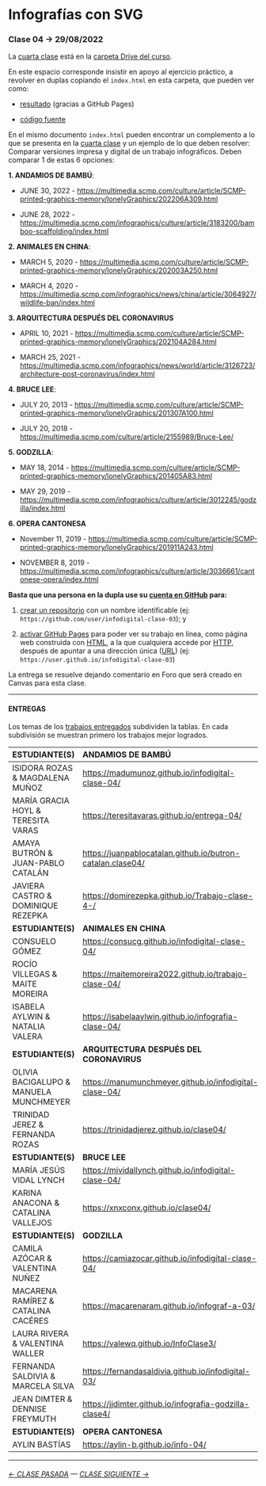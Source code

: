 # Infografías con SVG

### Clase 04 → 29/08/2022

La [cuarta clase](https://docs.google.com/presentation/d/1GqH40Ybrz77qN6W_ztgC2d2Q5Z6buhCjDYTU7fX9Lc4/edit?usp=sharing) está en la [carpeta Drive del curso](https://drive.google.com/drive/folders/1TrKlW5fCH-crkBDy0LYgei0S6wCblQsI?usp=sharing).

En este espacio corresponde insistir en apoyo al ejercicio práctico, a revolver en duplas copiando el `index.html` en esta carpeta, que pueden ver como:

- [resultado](https://profesorfaco.github.io/dno075-2023-1/clase-04/) (gracias a GitHub Pages)

- [código fuente](https://github.com/profesorfaco/dno075-2023-1/blob/main/clase-04/index.html)

En el mismo documento `index.html` pueden encontrar un complemento a lo que se presenta en la [cuarta clase](https://docs.google.com/presentation/d/1GqH40Ybrz77qN6W_ztgC2d2Q5Z6buhCjDYTU7fX9Lc4/edit?usp=sharing) y un ejemplo de lo que deben resolver: Comparar versiones impresa y digital de un trabajo infográficos. Deben comparar 1 de estas 6 opciones:

**1. ANDAMIOS DE BAMBÚ**: 

- JUNE 30, 2022 - https://multimedia.scmp.com/culture/article/SCMP-printed-graphics-memory/lonelyGraphics/202206A309.html

- JUNE 28, 2022 - https://multimedia.scmp.com/infographics/culture/article/3183200/bamboo-scaffolding/index.html

**2. ANIMALES EN CHINA**:

- MARCH 5, 2020 - https://multimedia.scmp.com/culture/article/SCMP-printed-graphics-memory/lonelyGraphics/202003A250.html

- MARCH 4, 2020 - https://multimedia.scmp.com/infographics/news/china/article/3064927/wildlife-ban/index.html

**3. ARQUITECTURA DESPUÉS DEL CORONAVIRUS**

- APRIL 10, 2021 - https://multimedia.scmp.com/culture/article/SCMP-printed-graphics-memory/lonelyGraphics/202104A284.html

- MARCH 25, 2021 - https://multimedia.scmp.com/infographics/news/world/article/3126723/architecture-post-coronavirus/index.html

**4. BRUCE LEE**: 

- JULY 20, 2013 - https://multimedia.scmp.com/culture/article/SCMP-printed-graphics-memory/lonelyGraphics/201307A100.html

- JULY 20, 2018 - https://multimedia.scmp.com/culture/article/2155989/Bruce-Lee/

**5. GODZILLA**:

- MAY 18, 2014 - https://multimedia.scmp.com/culture/article/SCMP-printed-graphics-memory/lonelyGraphics/201405A83.html

- MAY 29, 2019 - https://multimedia.scmp.com/infographics/culture/article/3012245/godzilla/index.html

**6. OPERA CANTONESA**

- November 11, 2019 - https://multimedia.scmp.com/culture/article/SCMP-printed-graphics-memory/lonelyGraphics/201911A243.html

- NOVEMBER 8, 2019 - https://multimedia.scmp.com/infographics/culture/article/3036661/cantonese-opera/index.html

**Basta que una persona en la dupla use su [cuenta en GitHub](https://github.com/) para:**

1. [crear un repositorio](https://docs.github.com/es/get-started/quickstart/create-a-repo) con un nombre identificable (ej: `https://github.com/user/infodigital-clase-03`); y

2. [activar GitHub Pages](https://docs.github.com/es/pages/getting-started-with-github-pages/configuring-a-publishing-source-for-your-github-pages-site) para poder ver su trabajo en línea, como página web construida con [HTML](https://developer.mozilla.org/es/docs/Learn/HTML/Introduction_to_HTML/Getting_started), a la que cualquiera accede por [HTTP](https://es.wikipedia.org/wiki/Protocolo_de_transferencia_de_hipertexto), después de apuntar a una dirección única ([URL](https://es.wikipedia.org/wiki/Localizador_de_recursos_uniforme)) (ej: `https://user.github.io/infodigital-clase-03`)

La entrega se resuelve dejando comentario en Foro que será creado en Canvas para esta clase.

- - - - - - - 

#### ENTREGAS

Los temas de los [trabajos entregados](https://cursos.canvas.uc.cl/courses/50011/discussion_topics/502308?module_item_id=1348296) subdividen la tablas. En cada subdivisión se muestran primero los trabajos mejor logrados.

| ESTUDIANTE(S) | ANDAMIOS DE BAMBÚ |
|:--------------|:---------------------|
| ISIDORA ROZAS & MAGDALENA MUÑOZ | https://madumunoz.github.io/infodigital-clase-04/ |
| MARÍA GRACIA HOYL & TERESITA VARAS | https://teresitavaras.github.io/entrega-04/ |
| AMAYA BUTRÓN & JUAN-PABLO CATALÁN | https://juanpablocatalan.github.io/butron-catalan.clase04/ |
| JAVIERA CASTRO & DOMINIQUE REZEPKA | https://domirezepka.github.io/Trabajo-clase-4-/ |
| **ESTUDIANTE(S)** | **ANIMALES EN CHINA** |
| CONSUELO GÓMEZ | https://consucg.github.io/infodigital-clase-04/ |
| ROCÍO VILLEGAS & MAITE MOREIRA | https://maitemoreira2022.github.io/trabajo-clase-04/ |
| ISABELA AYLWIN & NATALIA VALERA | https://isabelaaylwin.github.io/infografia-clase-04/ |
| **ESTUDIANTE(S)** | **ARQUITECTURA DESPUÉS DEL CORONAVIRUS** |
| OLIVIA BACIGALUPO & MANUELA MUNCHMEYER | https://manumunchmeyer.github.io/infodigital-clase-04/ |
| TRINIDAD JEREZ & FERNANDA ROZAS | https://trinidadjerez.github.io/clase04/ |
| **ESTUDIANTE(S)** | **BRUCE LEE** |
| MARÍA JESÚS VIDAL LYNCH | https://mjvidallynch.github.io/infodigital-clase-04/ |
| KARINA ANACONA & CATALINA VALLEJOS | https://xnxconx.github.io/clase04/ |
| **ESTUDIANTE(S)** | **GODZILLA** |
| CAMILA AZÓCAR & VALENTINA NUÑEZ | https://camiazocar.github.io/infodigital-clase-04/ |
| MACARENA RAMÍREZ & CATALINA CACÉRES | https://macarenaram.github.io/infograf-a-03/ |
| LAURA RIVERA & VALENTINA WALLER | https://valewq.github.io/InfoClase3/ |
| FERNANDA SALDIVIA & MARCELA SILVA | https://fernandasaldivia.github.io/infodigital-03/ |
| JEAN DIMTER & DENNISE FREYMUTH | https://jjdimter.github.io/infografia-godzilla-clase4/ |
| **ESTUDIANTE(S)** | **OPERA CANTONESA** |
| AYLIN BASTÍAS | https://aylin-b.github.io/info-04/ |


- - - - - - - 

###### [← CLASE PASADA](https://github.com/profesorfaco/dno075-2023-1/tree/main/clase-03) — [CLASE SIGUIENTE →](https://github.com/profesorfaco/dno075-2023-1/tree/main/clase-05) 
